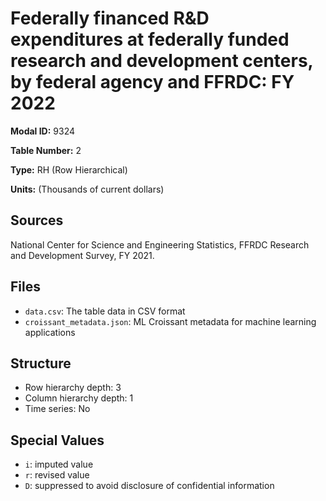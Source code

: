 # Federally financed R&D expenditures at federally funded research and development centers, by federal agency and FFRDC: FY 2022

**Modal ID:** 9324

**Table Number:** 2

**Type:** RH (Row Hierarchical)

**Units:** (Thousands of current dollars)

## Sources

National Center for Science and Engineering Statistics, FFRDC Research and Development Survey, FY 2021.

## Files

- `data.csv`: The table data in CSV format
- `croissant_metadata.json`: ML Croissant metadata for machine learning applications

## Structure

- Row hierarchy depth: 3
- Column hierarchy depth: 1
- Time series: No

## Special Values

- `i`: imputed value
- `r`: revised value
- `D`: suppressed to avoid disclosure of confidential information
